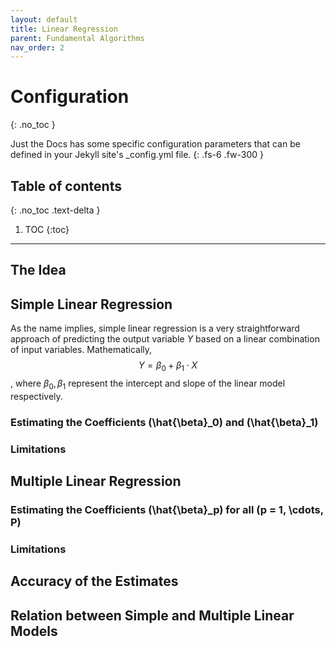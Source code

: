 ```yaml
---
layout: default
title: Linear Regression
parent: Fundamental Algorithms
nav_order: 2
---
```


# Configuration
{: .no_toc }

Just the Docs has some specific configuration parameters that can be defined in your Jekyll site's \_config.yml file.
{: .fs-6 .fw-300 }

## Table of contents
{: .no_toc .text-delta }

1. TOC
{:toc}

---

## The Idea

## Simple Linear Regression
As the name implies, simple linear regression is a very straightforward approach of predicting the output variable $Y$ based on a linear combination of input variables. Mathematically, 
$$Y = \beta_0 + \beta_1\cdot X$$, 
where $\beta_0, \beta_1$ represent the intercept and slope of the linear model respectively.

### Estimating the Coefficients \(\hat{\beta}_0\) and \(\hat{\beta}_1\)

### Limitations

## Multiple Linear Regression

### Estimating the Coefficients \(\hat{\beta}_p\) for all \(p = 1, \cdots, P\)

### Limitations

## Accuracy of the Estimates

## Relation between Simple and Multiple Linear Models
